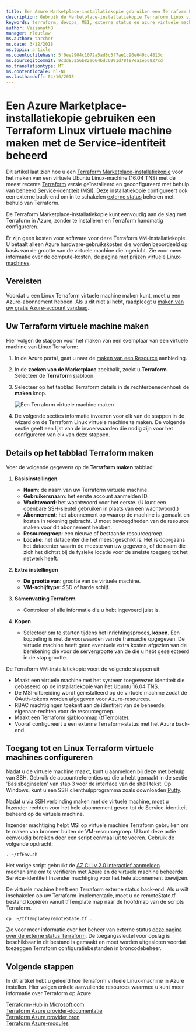 ```yaml
---
title: Een Azure Marketplace-installatiekopie gebruiken een Terraform Linux virtuele machine maken met de Service-identiteit beheerd
description: Gebruik de Marketplace-installatiekopie Terraform Linux virtuele machine maken met beheerde Service-identiteit en extern beheer van de status om de resources gemakkelijk te implementeren in Azure.
keywords: terraform, devops, MSI, externe status en azure virtuele machine
author: VaijanathB
manager: rloutlaw
ms.author: tarcher
ms.date: 3/12/2018
ms.topic: article
ms.openlocfilehash: 5f0ee2904c1072a5ad8c5f7ae1c90e649cc4813c
ms.sourcegitcommit: 9cdd83256b82e664bd36991d78f87ea1e56827cd
ms.translationtype: MT
ms.contentlocale: nl-NL
ms.lasthandoff: 04/16/2018
---
```

# <a name="use-an-azure-marketplace-image-to-create-a-terraform-linux-virtual-machine-with-managed-service-identity"></a>Een Azure Marketplace-installatiekopie gebruiken een Terraform Linux virtuele machine maken met de Service-identiteit beheerd

Dit artikel laat zien hoe u een [Terraform Marketplace-installatiekopie](https://azuremarketplace.microsoft.com/marketplace/apps/azure-oss.terraform?tab=Overview) voor het maken van een virtuele Ubuntu Linux-machine (16.04 TNS) met de meest recente [Terraform](https://www.terraform.io/intro/index.html) versie geïnstalleerd en geconfigureerd met behulp van [beheerd Service-identiteit (MSI)](https://docs.microsoft.com/azure/active-directory/managed-service-identity/overview). Deze installatiekopie configureert ook een externe back-end om in te schakelen [externe status](https://www.terraform.io/docs/state/remote.html) beheren met behulp van Terraform. 

De Terraform Marketplace-installatiekopie kunt eenvoudig aan de slag met Terraform in Azure, zonder te installeren en Terraform handmatig configureren. 

Er zijn geen kosten voor software voor deze Terraform VM-installatiekopie. U betaalt alleen Azure hardware-gebruikskosten die worden beoordeeld op basis van de grootte van de virtuele machine die ingericht. Zie voor meer informatie over de compute-kosten, de [pagina met prijzen virtuele Linux-machines](https://azure.microsoft.com/pricing/details/virtual-machines/linux/).

## <a name="prerequisites"></a>Vereisten
Voordat u een Linux Terraform virtuele machine maken kunt, moet u een Azure-abonnement hebben. Als u dit niet al hebt, raadpleegt u [maken van uw gratis Azure-account vandaag](https://azure.microsoft.com/free/).  

## <a name="create-your-terraform-virtual-machine"></a>Uw Terraform virtuele machine maken 

Hier volgen de stappen voor het maken van een exemplaar van een virtuele machine van Linux Terraform: 

1. In de Azure portal, gaat u naar de [maken van een Resource](https://ms.portal.azure.com/#create/hub) aanbieding.

2. In de **zoeken van de Marketplace** zoekbalk, zoekt u **Terraform**. Selecteer de **Terraform** sjabloon. 

3. Selecteer op het tabblad Terraform details in de rechterbenedenhoek de **maken** knop.

    ![Een Terraform virtuele machine maken](media\terraformmsi.png)

4. De volgende secties informatie invoeren voor elk van de stappen in de wizard om de Terraform Linux virtuele machine te maken. De volgende sectie geeft een lijst van de invoerwaarden die nodig zijn voor het configureren van elk van deze stappen.

## <a name="details-on-the-create-terraform-tab"></a>Details op het tabblad Terraform maken

Voer de volgende gegevens op de **Terraform maken** tabblad:

1. **Basisinstellingen**
    
   * **Naam**: de naam van uw Terraform virtuele machine.
   * **Gebruikersnaam**: het eerste account aanmelden ID.
   * **Wachtwoord**: het wachtwoord voor het eerste. (U kunt een openbare SSH-sleutel gebruiken in plaats van een wachtwoord.)
   * **Abonnement**: het abonnement op waarop de machine is gemaakt en kosten in rekening gebracht. U moet bevoegdheden van de resource maken voor dit abonnement hebben.
   * **Resourcegroep**: een nieuwe of bestaande resourcegroep.
   * **Locatie**: het datacenter die het meest geschikt is. Het is doorgaans het datacenter waarin de meeste van uw gegevens, of de naam die zich het dichtst bij de fysieke locatie voor de snelste toegang tot het netwerk heeft.

2. **Extra instellingen**

   * **De grootte van**: grootte van de virtuele machine. 
   * **VM-schijftype**: SSD of harde schijf.

3. **Samenvatting Terraform**

   * Controleer of alle informatie die u hebt ingevoerd juist is. 

4. **Kopen**

   * Selecteer om te starten tijdens het inrichtingsproces, **kopen**. Een koppeling is met de voorwaarden van de transactie opgegeven. De virtuele machine heeft geen eventuele extra kosten afgezien van de berekening die voor de servergrootte van de die u hebt geselecteerd in de stap grootte.

De Terraform VM-installatiekopie voert de volgende stappen uit:

* Maakt een virtuele machine met het systeem toegewezen identiteit die gebaseerd op de installatiekopie van het Ubuntu 16.04 TNS.
* De MSI-uitbreiding wordt geïnstalleerd op de virtuele machine zodat de OAuth-tokens worden afgegeven voor Azure-resources.
* RBAC machtigingen toekent aan de identiteit van de beheerde, eigenaar-rechten voor de resourcegroep.
* Maakt een Terraform sjabloonmap (tfTemplate).
* Vooraf configureert u een externe Terraform-status met het Azure back-end.

## <a name="access-and-configure-a-linux-terraform-virtual-machine"></a>Toegang tot en Linux Terraform virtuele machines configureren

Nadat u de virtuele machine maakt, kunt u aanmelden bij deze met behulp van SSH. Gebruik de accountreferenties op die u hebt gemaakt in de sectie 'Basisbeginselen' van stap 3 voor de interface van de shell tekst. Op Windows, kunt u een SSH clienthulpprogramma zoals downloaden [Putty](http://www.putty.org/).

Nadat u via SSH verbinding maken met de virtuele machine, moet u Inzender-rechten voor het hele abonnement geven tot de Service-identiteit beheerd op de virtuele machine. 

Inzender machtiging helpt MSI op virtuele machine Terraform gebruiken om te maken van bronnen buiten de VM-resourcegroep. U kunt deze actie eenvoudig bereiken door een script eenmaal uit te voeren. Gebruik de volgende opdracht:

`. ~/tfEnv.sh`

Het vorige script gebruikt de [AZ CLI v 2.0 interactief aanmelden](https://docs.microsoft.com/cli/azure/authenticate-azure-cli?view=azure-cli-latest#interactive-log-in) mechanisme om te verifiëren met Azure en de virtuele machine beheerde Service-identiteit Inzender machtiging voor het hele abonnement toewijzen. 

 De virtuele machine heeft een Terraform externe status back-end. Als u wilt inschakelen op uw Terraform-implementatie, moet u de remoteState.tf-bestand kopiëren vanuit tfTemplate map naar de hoofdmap van de scripts Terraform.  

 `cp  ~/tfTemplate/remoteState.tf .`

 Zie voor meer informatie over het beheer van externe status [deze pagina over de externe status Terraform](https://www.terraform.io/docs/state/remote.html). De toegangssleutel voor opslag is beschikbaar in dit bestand is gemaakt en moet worden uitgesloten voordat toezeggen Terraform configuratiebestanden in broncodebeheer.

## <a name="next-steps"></a>Volgende stappen
In dit artikel hebt u geleerd hoe Terraform virtuele Linux-machine in Azure instellen. Hier volgen enkele aanvullende resources waarmee u kunt meer informatie over Terraform op Azure: 

 [Terraform-Hub in Microsoft.com](https://docs.microsoft.com/azure/terraform/)  
 [Terraform Azure provider-documentatie](http://aka.ms/terraform)  
 [Terraform Azure provider bron](http://aka.ms/tfgit)  
 [Terraform Azure-modules](http://aka.ms/tfmodules)
 

















